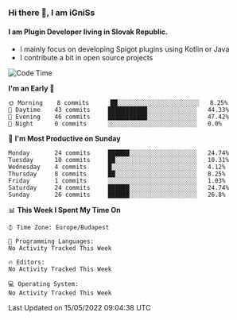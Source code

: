 ### Hi there 👋, I am iGniSs

#### I am Plugin Developer living in Slovak Republic.
- I mainly focus on developing Spigot plugins using Kotlin or Java
- I contribute a bit in open source projects

<!--START_SECTION:waka-->
![Code Time](http://img.shields.io/badge/Code%20Time-778%20hrs%2059%20mins-blue)

**I'm an Early 🐤** 

```text
🌞 Morning    8 commits      ██░░░░░░░░░░░░░░░░░░░░░░░   8.25% 
🌆 Daytime    43 commits     ███████████░░░░░░░░░░░░░░   44.33% 
🌃 Evening    46 commits     ███████████░░░░░░░░░░░░░░   47.42% 
🌙 Night      0 commits      ░░░░░░░░░░░░░░░░░░░░░░░░░   0.0%

```
📅 **I'm Most Productive on Sunday** 

```text
Monday       24 commits     ██████░░░░░░░░░░░░░░░░░░░   24.74% 
Tuesday      10 commits     ██░░░░░░░░░░░░░░░░░░░░░░░   10.31% 
Wednesday    4 commits      █░░░░░░░░░░░░░░░░░░░░░░░░   4.12% 
Thursday     8 commits      ██░░░░░░░░░░░░░░░░░░░░░░░   8.25% 
Friday       1 commits      ░░░░░░░░░░░░░░░░░░░░░░░░░   1.03% 
Saturday     24 commits     ██████░░░░░░░░░░░░░░░░░░░   24.74% 
Sunday       26 commits     ██████░░░░░░░░░░░░░░░░░░░   26.8%

```


📊 **This Week I Spent My Time On** 

```text
⌚︎ Time Zone: Europe/Budapest

💬 Programming Languages: 
No Activity Tracked This Week

🔥 Editors: 
No Activity Tracked This Week

💻 Operating System: 
No Activity Tracked This Week

```


 Last Updated on 15/05/2022 09:04:38 UTC
<!--END_SECTION:waka-->